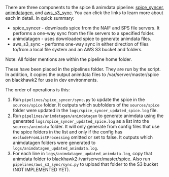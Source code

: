 There are three components to the spice & animdata pipeline: [spice_syncer](https://github.jpl.nasa.gov/VTAD/spice_syncer), [animdatagen](https://github.jpl.nasa.gov/VTAD/animdatagen), and [aws_s3_sync](https://github.jpl.nasa.gov/VTAD/aws_s3_sync). You can click the links to learn more about each in detail. In quick summary:

* spice_syncer - downloads spice from the NAIF and SPS file servers. It performs a one-way sync from the file servers to a specified folder.
* animdatagen - uses downloaded spice to generate animdata files.
* aws_s3_sync - performs one-way sync in either direction of files to/from a local file system and an AWS S3 bucket and folders.

Note: All folder mentions are within the pipeline home folder.

These have been placed in the pipelines folder. They are run by the script. In addition, it copies the output animdata files to /var/server/master/spice on blackhawk2 for use in dev environments.

The order of operations is this:

1. Run `pipelines/spice_syncer/sync.py` to update the spice in the `sources/spice` folder. It outputs which subfolders of the `sources/spice` folder were updated in the `logs/spice_syncer_updated_spice.log` file.
1. Run `pipelines/animdatagen/animdatagen` to generate animdata using the generated `logs/spice_syncer_updated_spice.log` as a list into the `sources/animdata` folder. It will only generate from config files that use the spice folders in the list and only if the config has `excludeFromListProcessing` omitted or set to false. It outputs which animdatagen folders were generated to `logs/animdatagen_updated_animdata.log`.
1. For each line in `logs/animdatagen_updated_animdata.log`, copy that animdata folder to blackhawk2:/var/server/master/spice. Also run `pipelines/aws_s3_sync/sync.py` to upload that folder to the S3 bucket (NOT IMPLEMENTED YET).
